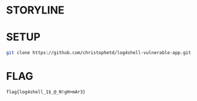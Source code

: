 # STORYLINE


# SETUP
```bash
git clone https://github.com/christophetd/log4shell-vulnerable-app.git
```



# FLAG

```
flag{log4shell_1$_@_N!gH+mAr3}
```